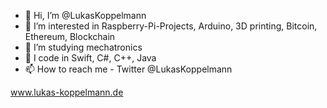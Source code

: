 - 👋 Hi, I’m @LukasKoppelmann
- 👀 I’m interested in Raspberry-Pi-Projects, Arduino, 3D printing, Bitcoin, Ethereum, Blockchain
- 🌱 I’m studying mechatronics
- 📝 I code in Swift, C#, C++, Java
- 📫 How to reach me - Twitter @LukasKoppelmann

www.lukas-koppelmann.de

<!---
LukasKoppelmann/LukasKoppelmann is a ✨ special ✨ repository because its `README.md` (this file) appears on your GitHub profile.
You can click the Preview link to take a look at your changes.
--->
